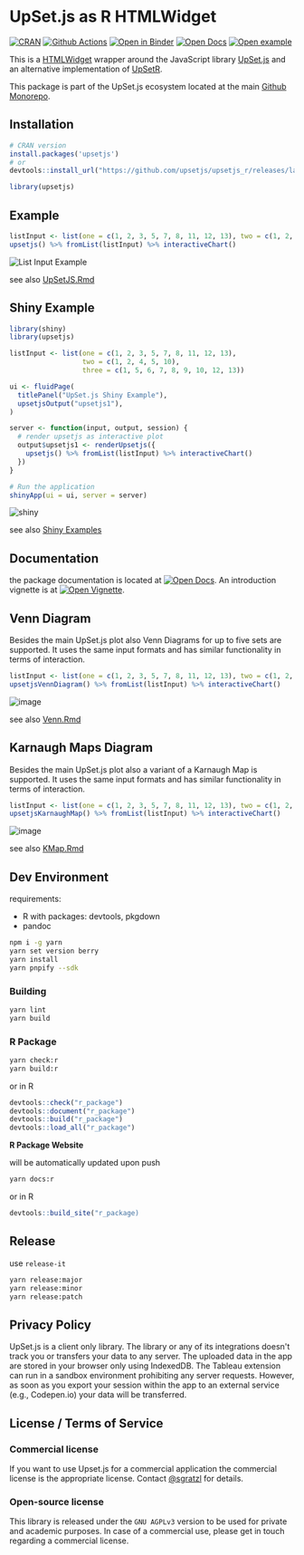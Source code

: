 # UpSet.js as R HTMLWidget

[![CRAN][cran-image]][cran-url] [![Github Actions][github-actions-image]][github-actions-url] [![Open in Binder][binder]][binder-r-url] [![Open Docs][docs]][docs-r-url] [![Open example][example]][example-r-url]

This is a [HTMLWidget](http://www.htmlwidgets.org/) wrapper around the JavaScript library [UpSet.js](https://github.com/upsetjs/upsetjs) and an alternative implementation of [UpSetR](https://www.rdocumentation.org/packages/UpSetR).

This package is part of the UpSet.js ecosystem located at the main [Github Monorepo](https://github.com/upsetjs/upsetjs).

## Installation

```R
# CRAN version
install.packages('upsetjs')
# or
devtools::install_url("https://github.com/upsetjs/upsetjs_r/releases/latest/download/upsetjs.tar.gz")

library(upsetjs)
```

## Example

```R
listInput <- list(one = c(1, 2, 3, 5, 7, 8, 11, 12, 13), two = c(1, 2, 4, 5, 10), three = c(1, 5, 6, 7, 8, 9, 10, 12, 13))
upsetjs() %>% fromList(listInput) %>% interactiveChart()
```

![List Input Example](https://user-images.githubusercontent.com/4129778/79375541-10dda700-7f59-11ea-933a-a3ffbca1bfd2.png)

see also [UpSetJS.Rmd](./master/vignettes/upsetjs.Rmd)

## Shiny Example

```R
library(shiny)
library(upsetjs)

listInput <- list(one = c(1, 2, 3, 5, 7, 8, 11, 12, 13),
                  two = c(1, 2, 4, 5, 10),
                  three = c(1, 5, 6, 7, 8, 9, 10, 12, 13))

ui <- fluidPage(
  titlePanel("UpSet.js Shiny Example"),
  upsetjsOutput("upsetjs1"),
)

server <- function(input, output, session) {
  # render upsetjs as interactive plot
  output$upsetjs1 <- renderUpsetjs({
    upsetjs() %>% fromList(listInput) %>% interactiveChart()
  })
}

# Run the application
shinyApp(ui = ui, server = server)

```

![shiny](https://user-images.githubusercontent.com/4129778/79375695-51d5bb80-7f59-11ea-8437-40fa60ce425c.png)

see also [Shiny Examples](./master/shiny)

## Documentation

the package documentation is located at [![Open Docs][docs]][docs-r-url]. An introduction vignette is at [![Open Vignette][example]][example-r-url].

## Venn Diagram

Besides the main UpSet.js plot also Venn Diagrams for up to five sets are supported. It uses the same input formats and has similar functionality in terms of interaction.

```R
listInput <- list(one = c(1, 2, 3, 5, 7, 8, 11, 12, 13), two = c(1, 2, 4, 5, 10), three = c(1, 5, 6, 7, 8, 9, 10, 12, 13))
upsetjsVennDiagram() %>% fromList(listInput) %>% interactiveChart()
```

![image](https://user-images.githubusercontent.com/4129778/84817608-8a574b80-b015-11ea-91b8-2ff17bb533e4.png)

see also [Venn.Rmd](./master/vignettes/venn.Rmd)

## Karnaugh Maps Diagram

Besides the main UpSet.js plot also a variant of a Karnaugh Map is supported. It uses the same input formats and has similar functionality in terms of interaction.

```R
listInput <- list(one = c(1, 2, 3, 5, 7, 8, 11, 12, 13), two = c(1, 2, 4, 5, 10), three = c(1, 5, 6, 7, 8, 9, 10, 12, 13))
upsetjsKarnaughMap() %>% fromList(listInput) %>% interactiveChart()
```

![image](https://user-images.githubusercontent.com/4129778/86348506-09789080-bc60-11ea-9ed0-be0560269f7f.png)

see also [KMap.Rmd](./master/vignettes/kmap.Rmd)

## Dev Environment

requirements:

- R with packages: devtools, pkgdown
- pandoc

```sh
npm i -g yarn
yarn set version berry
yarn install
yarn pnpify --sdk
```

### Building

```sh
yarn lint
yarn build
```

### R Package

```sh
yarn check:r
yarn build:r
```

or in R

```R
devtools::check("r_package")
devtools::document("r_package")
devtools::build("r_package")
devtools::load_all("r_package")
```

**R Package Website**

will be automatically updated upon push

```sh
yarn docs:r
```

or in R

```R
devtools::build_site("r_package)
```

## Release

use `release-it`

```sh
yarn release:major
yarn release:minor
yarn release:patch
```

## Privacy Policy

UpSet.js is a client only library. The library or any of its integrations doesn't track you or transfers your data to any server. The uploaded data in the app are stored in your browser only using IndexedDB. The Tableau extension can run in a sandbox environment prohibiting any server requests. However, as soon as you export your session within the app to an external service (e.g., Codepen.io) your data will be transferred.

## License / Terms of Service

### Commercial license

If you want to use Upset.js for a commercial application the commercial license is the appropriate license. Contact [@sgratzl](mailto:sam@sgratzl.com) for details.

### Open-source license

This library is released under the `GNU AGPLv3` version to be used for private and academic purposes. In case of a commercial use, please get in touch regarding a commercial license.

[github-actions-image]: https://github.com/upsetjs/upsetjs_r/workflows/ci/badge.svg
[github-actions-url]: https://github.com/upsetjs/upsetjs_r/actions
[codepen]: https://img.shields.io/badge/CodePen-open-blue?logo=codepen
[binder]: https://mybinder.org/badge_logo.svg
[binder-r-url]: https://mybinder.org/v2/gh/upsetjs/upsetjs_r/master?urlpath=rstudio
[docs]: https://img.shields.io/badge/API-open-blue
[docs-r-url]: https://upset.js.org/integrations/r
[example]: https://img.shields.io/badge/Example-open-red
[example-r-url]: https://upset.js.org/integrations/r/articles/basic
[cran-image]: https://img.shields.io/cran/v/upsetjs
[cran-url]: https://www.rdocumentation.org/packages/upsetjs
